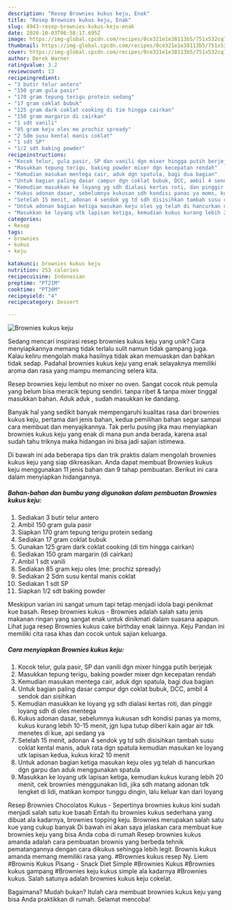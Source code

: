 ```yaml
---
description: "Resep Brownies kukus keju, Enak"
title: "Resep Brownies kukus keju, Enak"
slug: 4943-resep-brownies-kukus-keju-enak
date: 2020-10-03T06:58:17.695Z
image: https://img-global.cpcdn.com/recipes/0ce321e1e38113b5/751x532cq70/brownies-kukus-keju-foto-resep-utama.jpg
thumbnail: https://img-global.cpcdn.com/recipes/0ce321e1e38113b5/751x532cq70/brownies-kukus-keju-foto-resep-utama.jpg
cover: https://img-global.cpcdn.com/recipes/0ce321e1e38113b5/751x532cq70/brownies-kukus-keju-foto-resep-utama.jpg
author: Derek Warner
ratingvalue: 3.2
reviewcount: 13
recipeingredient:
- "3 butir telur antero"
- "150 gram gula pasir"
- "170 gram tepung terigu protein sedang"
- "17 gram coklat bubuk"
- "125 gram dark coklat cooking di tim hingga cairkan"
- "150 gram margarin di cairkan"
- "1 sdt vanili"
- "85 gram keju oles me prochiz spready"
- "2 Sdm susu kental manis coklat"
- "1 sdt SP"
- "1/2 sdt baking powder"
recipeinstructions:
- "Kocok telur, gula pasir, SP dan vanili dgn mixer hingga putih berjejak"
- "Masukkan tepung terigu, baking powder mixer dgn kecepatan rendah"
- "Kemudian masukan mentega cair, aduk dgn spatula, bagi dua bagian"
- "Untuk bagian paling dasar campur dgn coklat bubuk, DCC, ambil 4 sendok dan sisihkan"
- "Kemudian masukkan ke loyang yg sdh dialasi kertas roti, dan pinggir loyang sdh di oles mentega"
- "Kukus adonan dasar, sebelumnya kukusan sdh kondisi panas ya moms, kukus kurang lebih 10-15 menit, jgn lupa tutup diberi kain agar air tdk menetes di kue, api sedang ya"
- "Setelah 15 menit, adonan 4 sendok yg td sdh disisihkan tambah susu coklat kental manis, aduk rata dgn spatula kemudian masukan ke loyang utk lapisan kedua, kukus kira2 10 menit"
- "Untuk adonan bagian ketiga masukan keju oles yg telah di hancurkan dgn garpu dan aduk menggunakan spatula"
- "Masukkan ke loyang utk lapisan ketiga, kemudian kukus kurang lebih 20 menit, cek brownies menggunakan lidi, jika sdh matang adonan tdk lengket di lidi, matikan kompor tunggu dingin, lalu keluar kan dari loyang"
categories:
- Resep
tags:
- brownies
- kukus
- keju

katakunci: brownies kukus keju 
nutrition: 253 calories
recipecuisine: Indonesian
preptime: "PT21M"
cooktime: "PT30M"
recipeyield: "4"
recipecategory: Dessert

---
```



![Brownies kukus keju](https://img-global.cpcdn.com/recipes/0ce321e1e38113b5/751x532cq70/brownies-kukus-keju-foto-resep-utama.jpg)

Sedang mencari inspirasi resep brownies kukus keju yang unik? Cara menyiapkannya memang tidak terlalu sulit namun tidak gampang juga. Kalau keliru mengolah maka hasilnya tidak akan memuaskan dan bahkan tidak sedap. Padahal brownies kukus keju yang enak selayaknya memiliki aroma dan rasa yang mampu memancing selera kita.

Resep brownies keju lembut no mixer no oven. Sangat cocok ntuk pemula yang belum bisa meracik tepung sendiri. tanpa ribet &amp; tanpa mixer tinggal masukkan bahan. Aduk aduk , sudah masukkan ke dandang.

Banyak hal yang sedikit banyak mempengaruhi kualitas rasa dari brownies kukus keju, pertama dari jenis bahan, kedua pemilihan bahan segar sampai cara membuat dan menyajikannya. Tak perlu pusing jika mau menyiapkan brownies kukus keju yang enak di mana pun anda berada, karena asal sudah tahu triknya maka hidangan ini bisa jadi sajian istimewa.


Di bawah ini ada beberapa tips dan trik praktis dalam mengolah brownies kukus keju yang siap dikreasikan. Anda dapat membuat Brownies kukus keju menggunakan 11 jenis bahan dan 9 tahap pembuatan. Berikut ini cara dalam menyiapkan hidangannya.

<!--inarticleads1-->

##### Bahan-bahan dan bumbu yang digunakan dalam pembuatan Brownies kukus keju:

1. Sediakan 3 butir telur antero
1. Ambil 150 gram gula pasir
1. Siapkan 170 gram tepung terigu protein sedang
1. Sediakan 17 gram coklat bubuk
1. Gunakan 125 gram dark coklat cooking (di tim hingga cairkan)
1. Sediakan 150 gram margarin (di cairkan)
1. Ambil 1 sdt vanili
1. Sediakan 85 gram keju oles (me: prochiz spready)
1. Sediakan 2 Sdm susu kental manis coklat
1. Sediakan 1 sdt SP
1. Siapkan 1/2 sdt baking powder


Meskipun varian ini sangat umum tapi tetap menjadi idola bagi penikmat kue basah. Resep brownies kukus - Brownies adalah salah satu jenis makanan ringan yang sangat enak untuk dinikmati dalam suasana apapun. Lihat juga resep Brownies kukus cake birthday enak lainnya. Keju Pandan ini memiliki cita rasa khas dan cocok untuk sajian keluarga. 

<!--inarticleads2-->

##### Cara menyiapkan Brownies kukus keju:

1. Kocok telur, gula pasir, SP dan vanili dgn mixer hingga putih berjejak
1. Masukkan tepung terigu, baking powder mixer dgn kecepatan rendah
1. Kemudian masukan mentega cair, aduk dgn spatula, bagi dua bagian
1. Untuk bagian paling dasar campur dgn coklat bubuk, DCC, ambil 4 sendok dan sisihkan
1. Kemudian masukkan ke loyang yg sdh dialasi kertas roti, dan pinggir loyang sdh di oles mentega
1. Kukus adonan dasar, sebelumnya kukusan sdh kondisi panas ya moms, kukus kurang lebih 10-15 menit, jgn lupa tutup diberi kain agar air tdk menetes di kue, api sedang ya
1. Setelah 15 menit, adonan 4 sendok yg td sdh disisihkan tambah susu coklat kental manis, aduk rata dgn spatula kemudian masukan ke loyang utk lapisan kedua, kukus kira2 10 menit
1. Untuk adonan bagian ketiga masukan keju oles yg telah di hancurkan dgn garpu dan aduk menggunakan spatula
1. Masukkan ke loyang utk lapisan ketiga, kemudian kukus kurang lebih 20 menit, cek brownies menggunakan lidi, jika sdh matang adonan tdk lengket di lidi, matikan kompor tunggu dingin, lalu keluar kan dari loyang


Resep Brownies Chocolatos Kukus - Sepertinya brownies kukus kini sudah menjadi salah satu kue basah Entah itu brownies kukus sederhana yang dibuat ala kadarnya, brownies topping keju. Brownies merupakan salah satu kue yang cukup banyak Di bawah ini akan saya jelaskan cara membuat kue brownies keju yang bisa Anda coba di rumah  Resep brownies kukus amanda adalah cara pembuatan brownis yang berbeda tehnik pematangannya dengan cara dikukus sehingga lebih legit. Brownis kukus amanda memang memiliki rasa yang. #Brownies kukus resep Ny. Liem #Brownis Kukus Pisang - Snack Diet Simple #Brownies Kukus #Brownies kukus gampang #Brownies keju kukus simple ala kadarnya #Brownies kukus. Salah satunya adalah brownies kukus keju cokelat. 

Bagaimana? Mudah bukan? Itulah cara membuat brownies kukus keju yang bisa Anda praktikkan di rumah. Selamat mencoba!
